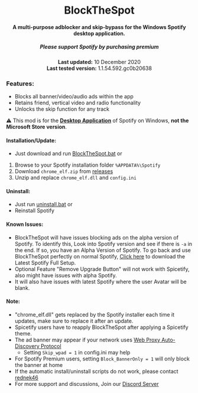 <center>
    <h1 align="center">BlockTheSpot</h1>
    <h4 align="center">A multi-purpose adblocker and skip-bypass for the <strong>Windows</strong> Spotify desktop application.</h4>
    <h5 align="center">Please support Spotify by purchasing premium</h5>
    <p align="center">
        <strong>Last updated:</strong> 10 December 2020<br>
        <strong>Last tested version:</strong> 1.1.54.592.gc0b20638
    </p> 
</center>

### Features:
* Blocks all banner/video/audio ads within the app
* Retains friend, vertical video and radio functionality
* Unlocks the skip function for any track

:warning: This mod is for the [**Desktop Application**](https://www.spotify.com/download/windows/) of Spotify on Windows, **not the Microsoft Store version**.

#### Installation/Update:
* Just download and run [BlockTheSpot.bat](https://raw.githubusercontent.com/Daksh777/BlockTheSpot/master/BlockTheSpot.bat)
or
1. Browse to your Spotify installation folder `%APPDATA%\Spotify`
2. Download `chrome_elf.zip` from [releases](https://github.com/mrpond/BlockTheSpot/releases)
3. Unzip and replace `chrome_elf.dll` and `config.ini` 

#### Uninstall:
* Just run [uninstall.bat](https://raw.githubusercontent.com/Daksh777/BlockTheSpot/master/uninstall.bat)
or
* Reinstall Spotify 

#### Known Issues:  
* BlockTheSpot will have issues blocking ads on the alpha version of Spotify. To identify this, Look into Spotify version and see if there is `-a` in the end. If so, you have an Alpha Version of Spotify. To go back and use BlockTheSpot perfectly on normal Spotify, [Click here](http://download.spotify.com/SpotifyFullSetup.exe) to download the Latest Spotify Full Setup.  
* Optional Feature "Remove Upgrade Button" will not work with Spicetify, also might have issues with alpha Spotify.  
* It will also have issues with latest Spotify where the user Avatar will be blank.   

#### Note:
* "chrome_elf.dll" gets replaced by the Spotify installer each time it updates, make sure to replace it after an update.  
* Spicetify users have to reapply BlockTheSpot after applying a Spicetify theme.  
* The ad banner may appear if your network uses [Web Proxy Auto-Discovery Protocol](https://en.wikipedia.org/wiki/Web_Proxy_Auto-Discovery_Protocol)
    * Setting `Skip_wpad = 1` in config.ini may help
* For Spotify Premium users, setting `Block_BannerOnly = 1` will only block the banner at home
* If the automatic install/uninstall scripts do not work, please contact [rednek46](https://github.com/rednek46)
* For more support and discussions, Join our [Discord Server](https://discord.gg/p43cusgUPm) 


